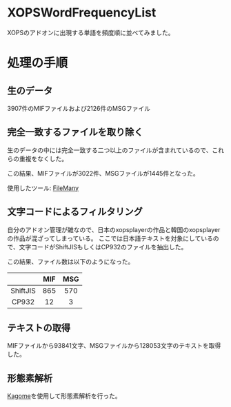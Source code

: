 # XOPSWordFrequencyList

XOPSのアドオンに出現する単語を頻度順に並べてみました。

# 処理の手順

## 生のデータ

3907件のMIFファイルおよび2126件のMSGファイル

## 完全一致するファイルを取り除く

生のデータの中には完全一致する二つ以上のファイルが含まれているので、これらの重複をなくした。

この結果、MIFファイルが3022件、MSGファイルが1445件となった。

使用したツール: [FileMany](http://codepanic.itigo.jp/)

## 文字コードによるフィルタリング

自分のアドオン管理が雑なので、日本のxopsplayerの作品と韓国のxopsplayerの作品が混ざってしまっている。
ここでは日本語テキストを対象にしているので、文字コードがShiftJISもしくはCP932のファイルを抽出した。

この結果、ファイル数は以下のようになった。

|          | MIF  | MSG  |
| :------: | :--: | :--: |
| ShiftJIS | 865  | 570  |
|  CP932   |  12  |  3   |

## テキストの取得

MIFファイルから93841文字、MSGファイルから128053文字のテキストを取得した。

## 形態素解析

[Kagome](https://github.com/ikawaha/kagome)を使用して形態素解析を行った。


